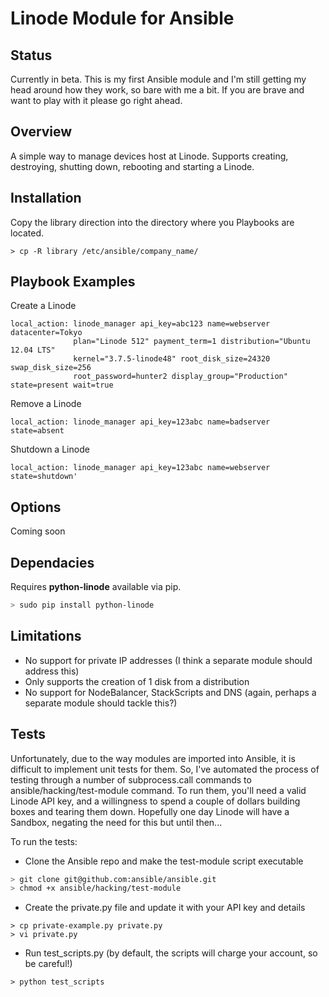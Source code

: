 # Linode Module for Ansible

## Status

Currently in beta. This is my first Ansible module and I'm still getting my head around how they work, so bare with me a bit.
If you are brave and want to play with it please go right ahead.

## Overview

A simple way to manage devices host at Linode. Supports creating, destroying, shutting down, rebooting and starting a Linode.

## Installation

Copy the library direction into the directory where you Playbooks are located.

```
> cp -R library /etc/ansible/company_name/
```
## Playbook Examples

Create a Linode
```
local_action: linode_manager api_key=abc123 name=webserver datacenter=Tokyo
              plan="Linode 512" payment_term=1 distribution="Ubuntu 12.04 LTS"
              kernel="3.7.5-linode48" root_disk_size=24320 swap_disk_size=256
              root_password=hunter2 display_group="Production" state=present wait=true
```

Remove a Linode
```
local_action: linode_manager api_key=123abc name=badserver state=absent
```

Shutdown a Linode
```
local_action: linode_manager api_key=123abc name=webserver state=shutdown'
```

## Options

Coming soon

## Dependacies

Requires **python-linode** available via pip.

```bash
> sudo pip install python-linode
```

## Limitations

* No support for private IP addresses (I think a separate module should address this)
* Only supports the creation of 1 disk from a distribution
* No support for NodeBalancer, StackScripts and DNS (again, perhaps a separate module should tackle this?)

## Tests

Unfortunately, due to the way modules are imported into Ansible, it is difficult to implement unit tests for them. So, I've automated the process of testing through a number of subprocess.call commands to ansible/hacking/test-module command. To run them, you'll need a valid Linode API key, and a willingness to spend a couple of dollars building boxes and tearing them down. Hopefully one day Linode will have a Sandbox, negating the need for this but until then...

To run the tests:

* Clone the Ansible repo and make the test-module script executable

```bash
> git clone git@github.com:ansible/ansible.git
> chmod +x ansible/hacking/test-module
```

* Create the private.py file and update it with your API key and details

```
> cp private-example.py private.py
> vi private.py
```

* Run test_scripts.py (by default, the scripts will charge your account, so be careful!)

```
> python test_scripts
```
